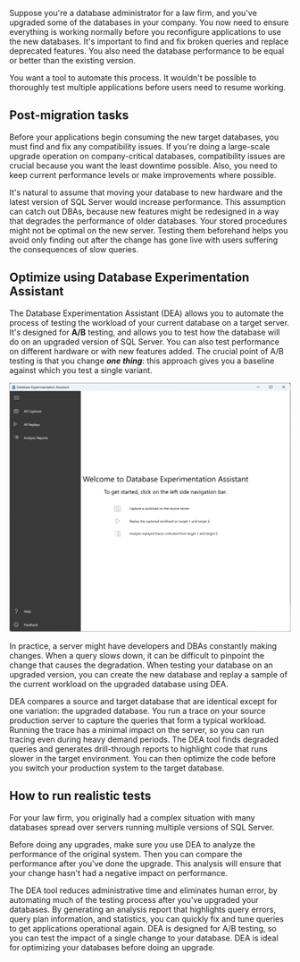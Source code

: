 Suppose you're a database administrator for a law firm, and you've upgraded some of the databases in your company. You now need to ensure everything is working normally before you reconfigure applications to use the new databases. It's important to find and fix broken queries and replace deprecated features. You also need the database performance to be equal or better than the existing version. 

You want a tool to automate this process. It wouldn't be possible to thoroughly test multiple applications before users need to resume working.

## Post-migration tasks

Before your applications begin consuming the new target databases, you must find and fix any compatibility issues. If you're doing a large-scale upgrade operation on company-critical databases, compatibility issues are crucial because you want the least downtime possible. Also, you need to keep current performance levels or make improvements where possible.

It's natural to assume that moving your database to new hardware and the latest version of SQL Server would increase performance. This assumption can catch out DBAs, because new features might be redesigned in a way that degrades the performance of older databases. Your stored procedures might not be optimal on the new server. Testing them beforehand helps you avoid only finding out after the change has gone live with users suffering the consequences of slow queries.

## Optimize using Database Experimentation Assistant

The Database Experimentation Assistant (DEA) allows you to automate the process of testing the workload of your current database on a target server. It's designed for **A/B** testing, and allows you to test how the database will do on an upgraded version of SQL Server. You can also test performance on different hardware or with new features added. The crucial point of A/B testing is that you change ***one thing***: this approach gives you a baseline against which you test a single variant.

![Screenshot of the Database Experimentation Assistant with the welcome screen displayed.](../media/5-dea-screenshot.png)

In practice, a server might have developers and DBAs constantly making changes. When a query slows down, it can be difficult to pinpoint the change that causes the degradation. When testing your database on an upgraded version, you can create the new database and replay a sample of the current workload on the upgraded database using DEA.

DEA compares a source and target database that are identical except for one variation: the upgraded database. You run a trace on your source production server to capture the queries that form a typical workload. Running the trace has a minimal impact on the server, so you can run tracing even during heavy demand periods. The DEA tool finds degraded queries and generates drill-through reports to highlight code that runs slower in the target environment. You can then optimize the code before you switch your production system to the target database.

## How to run realistic tests

For your law firm, you originally had a complex situation with many databases spread over servers running multiple versions of SQL Server.

Before doing any upgrades, make sure you use DEA to analyze the performance of the original system. Then you can compare the performance after you've done the upgrade. This analysis will ensure that your change hasn't had a negative impact on performance.

The DEA tool reduces administrative time and eliminates human error, by automating much of the testing process after you've upgraded your databases. By generating an analysis report that highlights query errors, query plan information, and statistics, you can quickly fix and tune queries to get applications operational again. DEA is designed for A/B testing, so you can test the impact of a single change to your database. DEA is ideal for optimizing your databases before doing an upgrade.

